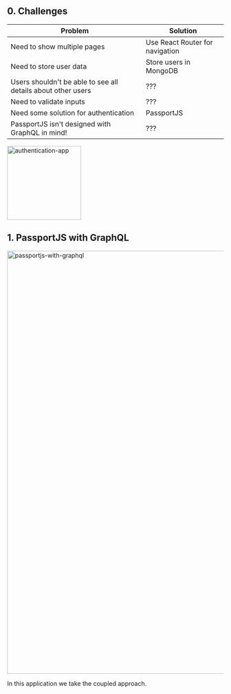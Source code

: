 ## 0. Challenges

| Problem    | Solution  |
| -----------------|----------------|
| Need to show multiple pages  | Use React Router for navigation |
| Need to store user data  | Store users in MongoDB |
| Users shouldn't be able to see all details about other users | ??? |
| Need to validate inputs | ??? |
| Need some solution for authentication | PassportJS |
| PassportJS isn't designed with GraphQL in mind! | ??? |

<img width="172" alt="authentication-app" src="https://user-images.githubusercontent.com/20265633/39325696-da763a54-4960-11e8-923c-19aa5a09546c.PNG">

## 1. PassportJS with GraphQL

<img width="984" alt="passportjs-with-graphql" src="https://user-images.githubusercontent.com/20265633/39328772-5ec4b0d4-496a-11e8-9d67-ea77f8996b17.PNG">

In this application we take the coupled approach.